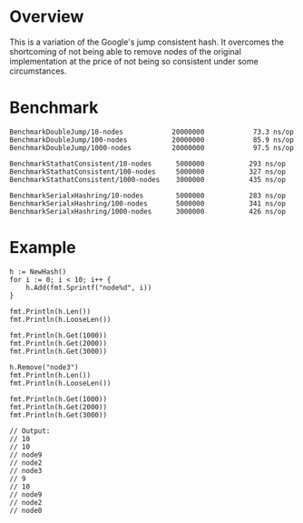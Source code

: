 # Overview
This is a variation of the Google's jump consistent hash. It overcomes the shortcoming of not being able to remove nodes of the original implementation at the price of not being so consistent under some circumstances.

# Benchmark
```
BenchmarkDoubleJump/10-nodes            20000000            73.3 ns/op
BenchmarkDoubleJump/100-nodes           20000000            85.9 ns/op
BenchmarkDoubleJump/1000-nodes          20000000            97.5 ns/op

BenchmarkStathatConsistent/10-nodes      5000000           293 ns/op
BenchmarkStathatConsistent/100-nodes     5000000           327 ns/op
BenchmarkStathatConsistent/1000-nodes    3000000           435 ns/op

BenchmarkSerialxHashring/10-nodes        5000000           283 ns/op
BenchmarkSerialxHashring/100-nodes       5000000           341 ns/op
BenchmarkSerialxHashring/1000-nodes      3000000           426 ns/op
```

# Example
```
h := NewHash()
for i := 0; i < 10; i++ {
    h.Add(fmt.Sprintf("node%d", i))
}

fmt.Println(h.Len())
fmt.Println(h.LooseLen())

fmt.Println(h.Get(1000))
fmt.Println(h.Get(2000))
fmt.Println(h.Get(3000))

h.Remove("node3")
fmt.Println(h.Len())
fmt.Println(h.LooseLen())

fmt.Println(h.Get(1000))
fmt.Println(h.Get(2000))
fmt.Println(h.Get(3000))

// Output:
// 10
// 10
// node9
// node2
// node3
// 9
// 10
// node9
// node2
// node0
```
